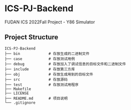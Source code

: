# ICS-PJ-Backend

FUDAN ICS 2022Fall Project - Y86 Simulator

## Project Structure

```text
ICS-PJ-Backend
├── bin             # 存放生成的二进制文件
├── case            # 存放测试用例
├── debug           # 存放加入了调试信息的目标文件和二进制文件
├── include         # 存放第三方库
├── obj             # 存放生成用到的目标文件
├── src             # 存放源码
├── test            # 存放测试用程序
├── Makefile
├── LICENSE
├── README.md       # 项目说明
└── .gitignore
```
